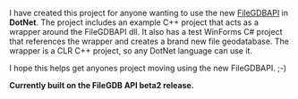 I have created this project for anyone wanting to use the new [FileGDBAPI](http://blogs.esri.com/Dev/blogs/geodatabase/archive/2011/02/09/File-Geodatabase-API-download-updated-_2D00_-Beta-2.aspx) in **DotNet**.
The project includes an example C++ project that acts as a wrapper around the FileGDBAPI dll. It also has a test WinForms C# project that references the wrapper and creates a brand new file geodatabase. The wrapper is a CLR C++ project, so any DotNet language can use it.

I hope this helps get anyones project moving using the new FileGDBAPI. ;-)

**Currently built on the FileGDB API beta2 release.**